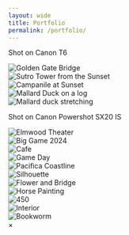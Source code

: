 ```yaml
---
layout: wide
title: Portfolio
permalink: /portfolio/
---
```

<p>Shot on Canon T6</p>
<div class="image-container">
  <img src="/assets/images/IMG_1175.jpg" alt="Golden Gate Bridge" onclick="openModal(this)" loading="lazy">
</div>

<div class="image-container">
  <img src="/assets/images/IMG_1044.jpg" alt="Sutro Tower from the Sunset" onclick="openModal(this)" loading="lazy">
</div>

<div class="image-container">
  <img src="/assets/images/3.jpg" alt="Campanile at Sunset" onclick="openModal(this)" loading="lazy">
</div>

<div class="image-container">
  <img src="/assets/images/IMG_1120.jpg" alt="Mallard Duck on a log" onclick="openModal(this)" loading="lazy">
</div>

<div class="image-container">
  <img src="/assets/images/IMG_1060.jpg" alt="Mallard duck stretching" onclick="openModal(this)" loading="lazy">
</div>

<p>Shot on Canon Powershot SX20 IS</p>

<div class="image-container">
  <img src="/assets/images/2-01.jpg" alt="Elmwood Theater" onclick="openModal(this)" loading="lazy">
</div>

<div class="image-container">
  <img src="/assets/images/2-03.jpg" alt="Big Game 2024" onclick="openModal(this)" loading="lazy">
</div>

<div class="image-container">
  <img src="/assets/images/2-04.jpg" alt="Cafe" onclick="openModal(this)" loading="lazy">
</div>

<div class="image-container">
  <img src="/assets/images/2-05.jpg" alt="Game Day" onclick="openModal(this)" loading="lazy">
</div>

<div class="image-container">
  <img src="/assets/images/2-02.jpg" alt="Pacifica Coastline" onclick="openModal(this)" loading="lazy">
</div>

<div class="image-container">
  <img src="/assets/images/2-06.jpg" alt="Silhouette" onclick="openModal(this)" loading="lazy">
</div>

<div class="image-container">
  <img src="/assets/images/2-07.jpg" alt="Flower and Bridge" onclick="openModal(this)" loading="lazy">
</div>

<div class="image-container">
  <img src="/assets/images/2-08.jpg" alt="Horse Painting" onclick="openModal(this)" loading="lazy">
</div>

<div class="image-container">
  <img src="/assets/images/2-09.jpg" alt="450" onclick="openModal(this)" loading="lazy">
</div>

<div class="image-container">
  <img src="/assets/images/2-10.jpg" alt="Interior" onclick="openModal(this)" loading="lazy">
</div>

<div class="image-container">
  <img src="/assets/images/2-11.jpg" alt="Bookworm" onclick="openModal(this)" loading="lazy">
</div>

<!-- Modal for full-screen image -->
<div id="imageModal" class="modal" onclick="closeModal()">
  <span class="close">&times;</span>
  <img class="modal-content" id="modalImage">
</div>
